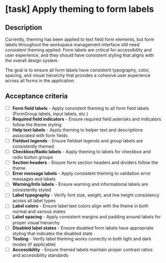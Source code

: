 # [task] Apply theming to form labels

## Description

Currently, theming has been applied to text field form elements, but form labels throughout the workspace management interface still need consistent theming applied. Form labels are critical for accessibility and user experience, and they should have consistent styling that aligns with the overall design system.

The goal is to ensure all form labels have consistent typography, color, spacing, and visual hierarchy that provides a cohesive user experience across all forms in the application.

## Acceptance criteria

- [ ] **Form field labels** - Apply consistent theming to all form field labels (FormGroup labels, input labels, etc.)
- [ ] **Required field indicators** - Ensure required field asterisks and indicators follow the theme styling
- [ ] **Help text labels** - Apply theming to helper text and descriptions associated with form fields
- [ ] **Fieldset legends** - Ensure fieldset legends and group labels are consistently themed
- [ ] **Checkbox/Radio labels** - Apply theming to labels for checkbox and radio button groups
- [ ] **Section headers** - Ensure form section headers and dividers follow the theme
- [ ] **Error message labels** - Apply consistent theming to validation error messages and labels
- [ ] **Warning/Info labels** - Ensure warning and informational labels are consistently styled
- [ ] **Label typography** - Verify font size, weight, and line height consistency across all label types
- [ ] **Label colors** - Ensure label text colors align with the theme in both normal and various states
- [ ] **Label spacing** - Apply consistent margins and padding around labels for proper visual hierarchy
- [ ] **Disabled label states** - Ensure disabled form labels have appropriate styling that indicates the disabled state
- [ ] **Testing** - Verify label theming works correctly in both light and dark modes (if applicable)
- [ ] **Accessibility** - Ensure themed labels maintain proper contrast ratios and accessibility standards 